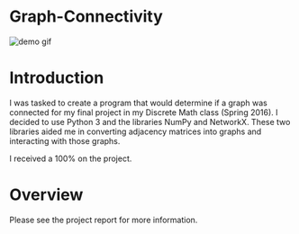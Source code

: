 # Graph-Connectivity
![demo gif](https://raw.github.com/kenschnall/Meeting-Scheduling-System/master/demo.gif)
# Introduction
I was tasked to create a program that would determine if a graph was connected for my final project in my Discrete Math class (Spring 2016). I decided to use Python 3 and the libraries NumPy and NetworkX. These two libraries aided me in converting adjacency matrices into graphs and interacting with those graphs.

I received a 100% on the project.

# Overview
Please see the project report for more information.
